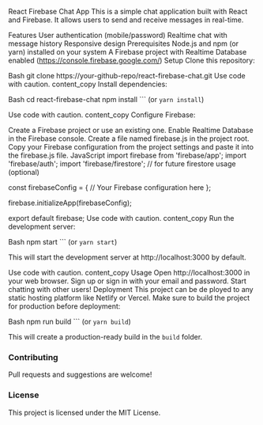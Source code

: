 React Firebase Chat App
This is a simple chat application built with React and Firebase. It allows users to send and receive messages in real-time.

Features
User authentication (mobile/password)
Realtime chat with message history
Responsive design
Prerequisites
Node.js and npm (or yarn) installed on your system
A Firebase project with Realtime Database enabled (https://console.firebase.google.com/)
Setup
Clone this repository:

Bash
git clone https://your-github-repo/react-firebase-chat.git
Use code with caution.
content_copy
Install dependencies:

Bash
cd react-firebase-chat
npm install
``` (or `yarn install`)

Use code with caution.
content_copy
Configure Firebase:

Create a Firebase project or use an existing one.
Enable Realtime Database in the Firebase console.
Create a file named firebase.js in the project root.
Copy your Firebase configuration from the project settings and paste it into the firebase.js file.
JavaScript
import firebase from 'firebase/app';
import 'firebase/auth';
import 'firebase/firestore'; // for future firestore usage (optional)

const firebaseConfig = {
  // Your Firebase configuration here
};

firebase.initializeApp(firebaseConfig);

export default firebase;
Use code with caution.
content_copy
Run the development server:

Bash
npm start
``` (or `yarn start`)

This will start the development server at http://localhost:3000 by default.

Use code with caution.
content_copy
Usage
Open http://localhost:3000 in your web browser.
Sign up or sign in with your email and password.
Start chatting with other users!
Deployment
This project can be de ployed to any static hosting platform like Netlify or Vercel. Make sure to build the project for production before deployment:

Bash
npm run build
``` (or `yarn build`)

This will create a production-ready build in the `build` folder.

### Contributing

Pull requests and suggestions are welcome!

### License

This project is licensed under the MIT License.